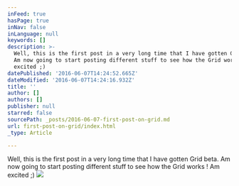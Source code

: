 ```yaml
---
inFeed: true
hasPage: true
inNav: false
inLanguage: null
keywords: []
description: >-
  Well, this is the first post in a very long time that I have gotten Grid beta.
  Am now going to start posting different stuff to see how the Grid works ! Am
  excited ;)
datePublished: '2016-06-07T14:24:52.665Z'
dateModified: '2016-06-07T14:24:16.932Z'
title: ''
author: []
authors: []
publisher: null
starred: false
sourcePath: _posts/2016-06-07-first-post-on-grid.md
url: first-post-on-grid/index.html
_type: Article

---
```

Well, this is the first post in a very long time that I have gotten Grid beta. Am now going to start posting different stuff to see how the Grid works ! Am excited ;)
![](https://the-grid-user-content.s3-us-west-2.amazonaws.com/aee7fc33-664b-46b1-88d0-c49fcf78bf3f.jpg)